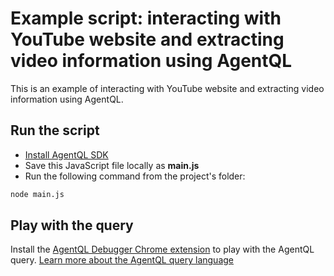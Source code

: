 # Example script: interacting with YouTube website and extracting video information using AgentQL

This is an example of interacting with YouTube website and extracting video information using AgentQL.

## Run the script

- [Install AgentQL SDK](https://docs.agentql.com/javascript-sdk/installation)
- Save this JavaScript file locally as **main.js**
- Run the following command from the project's folder:

```bash
node main.js
```

## Play with the query

Install the [AgentQL Debugger Chrome extension](https://docs.agentql.com/installation/chrome-extension-installation) to play with the AgentQL query. [Learn more about the AgentQL query language](https://docs.agentql.com/agentql-query/query-intro)
